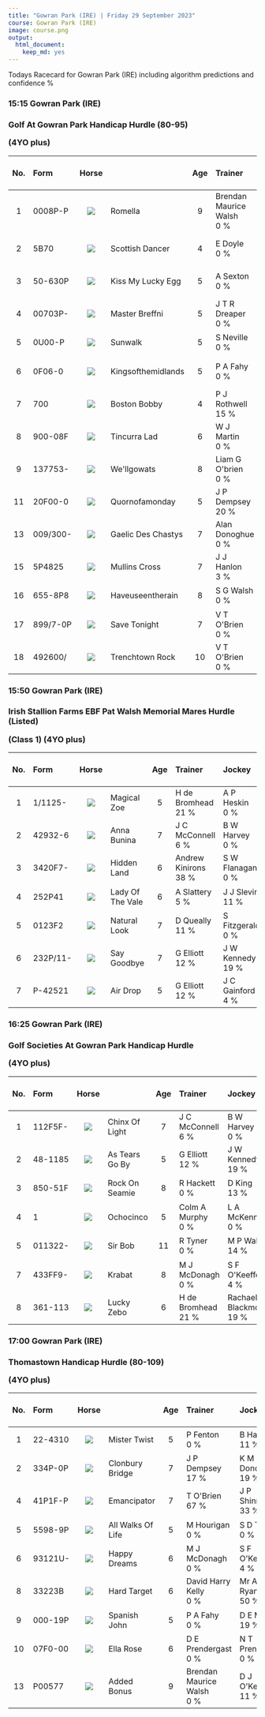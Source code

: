 ```yaml
---
title: "Gowran Park (IRE) | Friday 29 September 2023"
course: Gowran Park (IRE)
image: course.png
output:
  html_document:
    keep_md: yes
---
```



Todays Racecard for Gowran Park (IRE) including algorithm predictions and confidence %

<h3>  15:15 Gowran Park (IRE) <h3> 

Golf At Gowran Park Handicap Hurdle (80-95) 

(4YO plus) 

<div class="table-responsive"> 
<table class="racecard table table-hover" style="width: auto !important; margin-left: auto; margin-right: auto;">
 <thead>
  <tr>
   <th style="text-align:center;"> No. </th>
   <th style="text-align:left;"> Form </th>
   <th style="text-align:center;"> Horse </th>
   <th style="text-align:left;">  </th>
   <th style="text-align:center;"> Age </th>
   <th style="text-align:left;"> Trainer </th>
   <th style="text-align:left;"> Jockey </th>
   <th style="text-align:center;"> weight </th>
   <th style="text-align:center;"> OR <br> DSLR </th>
   <th style="text-align:center;"> VDW <br> Alt VDW </th>
   <th style="text-align:center;"> Pred Score </th>
   <th style="text-align:center;"> Predicted Position </th>
   <th style="text-align:center;"> Win % </th>
   <th style="text-align:center;"> ew probability </th>
   <th style="text-align:center;"> ew preference </th>
   <th style="text-align:center;"> Odds </th>
  </tr>
 </thead>
<tbody>
  <tr>
   <td style="text-align:center;width: 65px; "> 1 </td>
   <td style="text-align:left;"> 0008P-P </td>
   <td style="text-align:center;width: 40px; ">  <html><body><img src="https://www.attheraces.com/images/silks/20230929/20230929gow151501.png?v=2"></body></html>
</td>
   <td style="text-align:left;"> Romella </td>
   <td style="text-align:center;"> 9 </td>
   <td style="text-align:left;"> Brendan Maurice Walsh <br> <div class="badge rounded-pill cool "> 0 % <div> </div>
</div>
</td>
   <td style="text-align:left;"> D J O'Keeffe <br> <div class="badge rounded-pill average "> 11 % <div> </div>
</div>
</td>
   <td style="text-align:center;"> 11-12 </td>
   <td style="text-align:center;"> 92 <br> 18 </td>
   <td style="text-align:center;"> 28 </td>
   <td style="text-align:center;"> -0.910 </td>
   <td style="text-align:center;"> 8 </td>
   <td style="text-align:center;"> <div class="progress" style="height:5px">     <div class="progress-bar rounded-3 bg-primary" role="progressbar" style="width: 0% " aria-valuenow="25" aria-valuemin="0" aria-valuemax="100"></div> </div> <br> 0% </td>
   <td style="text-align:center;"> 0.0080796 </td>
   <td style="text-align:center;"> 9 </td>
   <td style="text-align:center;"> 20.000 </td>
  </tr>
  <tr>
   <td style="text-align:center;width: 65px; "> 2 </td>
   <td style="text-align:left;"> 5B70 </td>
   <td style="text-align:center;width: 40px; ">  <html><body><img src="https://www.attheraces.com/images/silks/20230929/20230929gow151502.png?v=2"></body></html>
</td>
   <td style="text-align:left;"> Scottish Dancer </td>
   <td style="text-align:center;"> 4 </td>
   <td style="text-align:left;"> E Doyle <br> <div class="badge rounded-pill cool "> 0 % <div> </div>
</div>
</td>
   <td style="text-align:left;"> S O'Callaghan  <br> <div class="badge rounded-pill cool "> 8 % <div> </div>
</div>
</td>
   <td style="text-align:center;"> 11-10 </td>
   <td style="text-align:center;"> 92 <br> 6 </td>
   <td style="text-align:center;"> 27 </td>
   <td style="text-align:center;"> -0.092 </td>
   <td style="text-align:center;"> 13 </td>
   <td style="text-align:center;"> <div class="progress" style="height:5px">     <div class="progress-bar rounded-3 bg-primary" role="progressbar" style="width: 0% " aria-valuenow="25" aria-valuemin="0" aria-valuemax="100"></div> </div> <br> 0% </td>
   <td style="text-align:center;"> 0.0019524 </td>
   <td style="text-align:center;"> 12 </td>
   <td style="text-align:center;"> 16.000 </td>
  </tr>
  <tr>
   <td style="text-align:center;width: 65px; "> 3 </td>
   <td style="text-align:left;"> 50-630P </td>
   <td style="text-align:center;width: 40px; ">  <html><body><img src="https://www.attheraces.com/images/silks/20230929/20230929gow151503.png?v=2"></body></html>
</td>
   <td style="text-align:left;"> Kiss My Lucky Egg </td>
   <td style="text-align:center;"> 5 </td>
   <td style="text-align:left;"> A Sexton <br> <div class="badge rounded-pill cool "> 0 % <div> </div>
</div>
</td>
   <td style="text-align:left;"> Mr H E Sexton  <br> <div class="badge rounded-pill cool "> 0 % <div> </div>
</div>
</td>
   <td style="text-align:center;"> 11-9 </td>
   <td style="text-align:center;"> 89 <br> 21 </td>
   <td style="text-align:center;"> 23 </td>
   <td style="text-align:center;"> -0.313 </td>
   <td style="text-align:center;"> 11 </td>
   <td style="text-align:center;"> <div class="progress" style="height:5px">     <div class="progress-bar rounded-3 bg-primary" role="progressbar" style="width: 0% " aria-valuenow="25" aria-valuemin="0" aria-valuemax="100"></div> </div> <br> 0% </td>
   <td style="text-align:center;"> 0.0111594 </td>
   <td style="text-align:center;"> 8 </td>
   <td style="text-align:center;"> 14.000 </td>
  </tr>
  <tr>
   <td style="text-align:center;width: 65px; "> 4 </td>
   <td style="text-align:left;"> 00703P- </td>
   <td style="text-align:center;width: 40px; ">  <html><body><img src="https://www.attheraces.com/images/silks/20230929/20230929gow151504.png?v=2"></body></html>
</td>
   <td style="text-align:left;"> Master Breffni </td>
   <td style="text-align:center;"> 5 </td>
   <td style="text-align:left;"> J T R Dreaper <br> <div class="badge rounded-pill cool "> 0 % <div> </div>
</div>
</td>
   <td style="text-align:left;"> Mr L J Carberry  <br> <div class="badge rounded-pill cool "> 0 % <div> </div>
</div>
</td>
   <td style="text-align:center;"> 11-9 </td>
   <td style="text-align:center;"> 89 <br> 166 </td>
   <td style="text-align:center;"> 23 </td>
   <td style="text-align:center;"> -0.730 </td>
   <td style="text-align:center;"> 10 </td>
   <td style="text-align:center;"> <div class="progress" style="height:5px">     <div class="progress-bar rounded-3 bg-primary" role="progressbar" style="width: 0% " aria-valuenow="25" aria-valuemin="0" aria-valuemax="100"></div> </div> <br> 0% </td>
   <td style="text-align:center;"> 0.3078362 </td>
   <td style="text-align:center;"> 1 </td>
   <td style="text-align:center;"> 4.000 </td>
  </tr>
  <tr>
   <td style="text-align:center;width: 65px; "> 5 </td>
   <td style="text-align:left;"> 0U00-P </td>
   <td style="text-align:center;width: 40px; ">  <html><body><img src="https://www.attheraces.com/images/silks/20230929/20230929gow151505.png?v=2"></body></html>
</td>
   <td style="text-align:left;"> Sunwalk </td>
   <td style="text-align:center;"> 5 </td>
   <td style="text-align:left;"> S Neville <br> <div class="badge rounded-pill cool "> 0 % <div> </div>
</div>
</td>
   <td style="text-align:left;"> J J Slevin <br> <div class="badge rounded-pill average "> 11 % <div> </div>
</div>
</td>
   <td style="text-align:center;"> 11-9 </td>
   <td style="text-align:center;"> 89 <br> 0 </td>
   <td style="text-align:center;"> 30 </td>
   <td style="text-align:center;"> -0.244 </td>
   <td style="text-align:center;"> 12 </td>
   <td style="text-align:center;"> <div class="progress" style="height:5px">     <div class="progress-bar rounded-3 bg-primary" role="progressbar" style="width: 0% " aria-valuenow="25" aria-valuemin="0" aria-valuemax="100"></div> </div> <br> 0% </td>
   <td style="text-align:center;"> 0.0009372 </td>
   <td style="text-align:center;"> 15 </td>
   <td style="text-align:center;"> 28.000 </td>
  </tr>
  <tr>
   <td style="text-align:center;width: 65px; "> 6 </td>
   <td style="text-align:left;"> 0F06-0 </td>
   <td style="text-align:center;width: 40px; ">  <html><body><img src="https://www.attheraces.com/images/silks/20230929/20230929gow151506.png?v=2"></body></html>
</td>
   <td style="text-align:left;"> Kingsofthemidlands </td>
   <td style="text-align:center;"> 5 </td>
   <td style="text-align:left;"> P A Fahy <br> <div class="badge rounded-pill cool "> 0 % <div> </div>
</div>
</td>
   <td style="text-align:left;"> M J M O'Sullivan <br> <div class="badge rounded-pill cool "> 0 % <div> </div>
</div>
</td>
   <td style="text-align:center;"> 11-8 </td>
   <td style="text-align:center;"> 88 <br> 18 </td>
   <td style="text-align:center;"> 26 </td>
   <td style="text-align:center;"> 0.321 </td>
   <td style="text-align:center;"> 15 </td>
   <td style="text-align:center;"> <div class="progress" style="height:5px">     <div class="progress-bar rounded-3 bg-primary" role="progressbar" style="width: 0% " aria-valuenow="25" aria-valuemin="0" aria-valuemax="100"></div> </div> <br> 0% </td>
   <td style="text-align:center;"> 0.0344361 </td>
   <td style="text-align:center;"> 6 </td>
   <td style="text-align:center;"> 10.000 </td>
  </tr>
  <tr>
   <td style="text-align:center;width: 65px; "> 7 </td>
   <td style="text-align:left;"> 700 </td>
   <td style="text-align:center;width: 40px; ">  <html><body><img src="https://www.attheraces.com/images/silks/20230929/20230929gow151507.png?v=2"></body></html>
</td>
   <td style="text-align:left;"> Boston Bobby </td>
   <td style="text-align:center;"> 4 </td>
   <td style="text-align:left;"> P J Rothwell <br> <div class="badge rounded-pill average "> 15 % <div> </div>
</div>
</td>
   <td style="text-align:left;"> J P O'Sullivan  <br> <div class="badge rounded-pill hot "> 31 % <div> </div>
</div>
</td>
   <td style="text-align:center;"> 11-6 </td>
   <td style="text-align:center;"> 88 <br> 35 </td>
   <td style="text-align:center;"> 27 </td>
   <td style="text-align:center;"> -0.735 </td>
   <td style="text-align:center;"> 9 </td>
   <td style="text-align:center;"> <div class="progress" style="height:5px">     <div class="progress-bar rounded-3 bg-primary" role="progressbar" style="width: 0% " aria-valuenow="25" aria-valuemin="0" aria-valuemax="100"></div> </div> <br> 0% </td>
   <td style="text-align:center;"> 0.0063899 </td>
   <td style="text-align:center;"> 10 </td>
   <td style="text-align:center;"> 18.000 </td>
  </tr>
  <tr>
   <td style="text-align:center;width: 65px; "> 8 </td>
   <td style="text-align:left;"> 900-08F </td>
   <td style="text-align:center;width: 40px; ">  <html><body><img src="https://www.attheraces.com/images/silks/20230929/20230929gow151508.png?v=2"></body></html>
</td>
   <td style="text-align:left;"> Tincurra Lad </td>
   <td style="text-align:center;"> 6 </td>
   <td style="text-align:left;"> W J Martin <br> <div class="badge rounded-pill cool "> 0 % <div> </div>
</div>
</td>
   <td style="text-align:left;"> D King  <br> <div class="badge rounded-pill average "> 13 % <div> </div>
</div>
</td>
   <td style="text-align:center;"> 11-6 </td>
   <td style="text-align:center;"> 86 <br> 40 </td>
   <td style="text-align:center;"> 28 </td>
   <td style="text-align:center;"> -1.405 </td>
   <td style="text-align:center;"> 6 </td>
   <td style="text-align:center;"> <div class="progress" style="height:5px">     <div class="progress-bar rounded-3 bg-primary" role="progressbar" style="width: 56.5% " aria-valuenow="25" aria-valuemin="0" aria-valuemax="100"></div> </div> <br> 56.5% </td>
   <td style="text-align:center;"> 0.0026089 </td>
   <td style="text-align:center;"> 11 </td>
   <td style="text-align:center;"> 25.000 </td>
  </tr>
  <tr>
   <td style="text-align:center;width: 65px; "> 9 </td>
   <td style="text-align:left;"> 137753- </td>
   <td style="text-align:center;width: 40px; ">  <html><body><img src="https://www.attheraces.com/images/silks/20230929/20230929gow151509.png?v=2"></body></html>
</td>
   <td style="text-align:left;"> We'llgowats </td>
   <td style="text-align:center;"> 8 </td>
   <td style="text-align:left;"> Liam G O'brien <br> <div class="badge rounded-pill cool "> 0 % <div> </div>
</div>
</td>
   <td style="text-align:left;"> C P McNamara <br> <div class="badge rounded-pill cool "> 7 % <div> </div>
</div>
</td>
   <td style="text-align:center;"> 11-6 </td>
   <td style="text-align:center;"> 86 <br> 219 </td>
   <td style="text-align:center;"> 15 </td>
   <td style="text-align:center;"> 0.203 </td>
   <td style="text-align:center;"> 14 </td>
   <td style="text-align:center;"> <div class="progress" style="height:5px">     <div class="progress-bar rounded-3 bg-primary" role="progressbar" style="width: 0% " aria-valuenow="25" aria-valuemin="0" aria-valuemax="100"></div> </div> <br> 0% </td>
   <td style="text-align:center;"> 0.0231844 </td>
   <td style="text-align:center;"> 7 </td>
   <td style="text-align:center;"> 6.500 </td>
  </tr>
  <tr>
   <td style="text-align:center;width: 65px; "> 11 </td>
   <td style="text-align:left;"> 20F00-0 </td>
   <td style="text-align:center;width: 40px; ">  <html><body><img src="https://www.attheraces.com/images/silks/20230929/20230929gow151511.png?v=2"></body></html>
</td>
   <td style="text-align:left;"> Quornofamonday </td>
   <td style="text-align:center;"> 5 </td>
   <td style="text-align:left;"> J P Dempsey <br> <div class="badge rounded-pill average "> 20 % <div> </div>
</div>
</td>
   <td style="text-align:left;"> K M Donoghue <br> <div class="badge rounded-pill average "> 19 % <div> </div>
</div>
</td>
   <td style="text-align:center;"> 11-5 </td>
   <td style="text-align:center;"> 85 <br> 129 </td>
   <td style="text-align:center;"> 30 </td>
   <td style="text-align:center;"> -2.711 </td>
   <td style="text-align:center;"> 1 </td>
   <td style="text-align:center;"> <div class="progress" style="height:5px">     <div class="progress-bar rounded-3 bg-primary" role="progressbar" style="width: 27.5% " aria-valuenow="25" aria-valuemin="0" aria-valuemax="100"></div> </div> <br> 27.5% </td>
   <td style="text-align:center;"> 0.2239459 </td>
   <td style="text-align:center;"> 2 </td>
   <td style="text-align:center;"> 3.333 </td>
  </tr>
  <tr>
   <td style="text-align:center;width: 65px; "> 13 </td>
   <td style="text-align:left;"> 009/300- </td>
   <td style="text-align:center;width: 40px; ">  <html><body><img src="https://www.attheraces.com/images/silks/20230929/20230929gow151513.png?v=2"></body></html>
</td>
   <td style="text-align:left;"> Gaelic Des Chastys </td>
   <td style="text-align:center;"> 7 </td>
   <td style="text-align:left;"> Alan Donoghue <br> <div class="badge rounded-pill cool "> 0 % <div> </div>
</div>
</td>
   <td style="text-align:left;"> J C Gainford <br> <div class="badge rounded-pill cool "> 4 % <div> </div>
</div>
</td>
   <td style="text-align:center;"> 11-4 </td>
   <td style="text-align:center;"> 84 <br> 282 </td>
   <td style="text-align:center;"> 23 </td>
   <td style="text-align:center;"> -1.238 </td>
   <td style="text-align:center;"> 7 </td>
   <td style="text-align:center;"> <div class="progress" style="height:5px">     <div class="progress-bar rounded-3 bg-primary" role="progressbar" style="width: 0% " aria-valuenow="25" aria-valuemin="0" aria-valuemax="100"></div> </div> <br> 0% </td>
   <td style="text-align:center;"> 0.1755158 </td>
   <td style="text-align:center;"> 4 </td>
   <td style="text-align:center;"> 8.500 </td>
  </tr>
  <tr>
   <td style="text-align:center;width: 65px; "> 15 </td>
   <td style="text-align:left;"> 5P4825 </td>
   <td style="text-align:center;width: 40px; ">  <html><body><img src="https://www.attheraces.com/images/silks/20230929/20230929gow151515.png?v=2"></body></html>
</td>
   <td style="text-align:left;"> Mullins Cross </td>
   <td style="text-align:center;"> 7 </td>
   <td style="text-align:left;"> J J Hanlon <br> <div class="badge rounded-pill cool "> 3 % <div> </div>
</div>
</td>
   <td style="text-align:left;"> Shane Fenelon  <br> <div class="badge rounded-pill cool "> 9 % <div> </div>
</div>
</td>
   <td style="text-align:center;"> 11-1 </td>
   <td style="text-align:center;"> 81 <br> 28 </td>
   <td style="text-align:center;"> 15 </td>
   <td style="text-align:center;"> -1.506 </td>
   <td style="text-align:center;"> 5 </td>
   <td style="text-align:center;"> <div class="progress" style="height:5px">     <div class="progress-bar rounded-3 bg-primary" role="progressbar" style="width: 5.5% " aria-valuenow="25" aria-valuemin="0" aria-valuemax="100"></div> </div> <br> 5.5% </td>
   <td style="text-align:center;"> 0.2055597 </td>
   <td style="text-align:center;"> 3 </td>
   <td style="text-align:center;"> 4.500 </td>
  </tr>
  <tr>
   <td style="text-align:center;width: 65px; "> 16 </td>
   <td style="text-align:left;"> 655-8P8 </td>
   <td style="text-align:center;width: 40px; ">  <html><body><img src="https://www.attheraces.com/images/silks/20230929/20230929gow151516.png?v=2"></body></html>
</td>
   <td style="text-align:left;"> Haveuseentherain </td>
   <td style="text-align:center;"> 8 </td>
   <td style="text-align:left;"> S G Walsh <br> <div class="badge rounded-pill cool "> 0 % <div> </div>
</div>
</td>
   <td style="text-align:left;"> C Brassil  <br> <div class="badge rounded-pill average "> 20 % <div> </div>
</div>
</td>
   <td style="text-align:center;"> 11-0 </td>
   <td style="text-align:center;"> 80 <br> 32 </td>
   <td style="text-align:center;"> 26 </td>
   <td style="text-align:center;"> -1.711 </td>
   <td style="text-align:center;"> 4 </td>
   <td style="text-align:center;"> <div class="progress" style="height:5px">     <div class="progress-bar rounded-3 bg-primary" role="progressbar" style="width: 4.5% " aria-valuenow="25" aria-valuemin="0" aria-valuemax="100"></div> </div> <br> 4.5% </td>
   <td style="text-align:center;"> 0.0773572 </td>
   <td style="text-align:center;"> 5 </td>
   <td style="text-align:center;"> 10.000 </td>
  </tr>
  <tr>
   <td style="text-align:center;width: 65px; "> 17 </td>
   <td style="text-align:left;"> 899/7-0P </td>
   <td style="text-align:center;width: 40px; ">  <html><body><img src="https://www.attheraces.com/images/silks/20230929/20230929gow151517.png?v=2"></body></html>
</td>
   <td style="text-align:left;"> Save Tonight </td>
   <td style="text-align:center;"> 7 </td>
   <td style="text-align:left;"> V T O'Brien <br> <div class="badge rounded-pill cool "> 0 % <div> </div>
</div>
</td>
   <td style="text-align:left;"> G B Noonan  <br> <div class="badge rounded-pill average "> 11 % <div> </div>
</div>
</td>
   <td style="text-align:center;"> 11-0 </td>
   <td style="text-align:center;"> 80 <br> 32 </td>
   <td style="text-align:center;"> 27 </td>
   <td style="text-align:center;"> -1.716 </td>
   <td style="text-align:center;"> 3 </td>
   <td style="text-align:center;"> <div class="progress" style="height:5px">     <div class="progress-bar rounded-3 bg-primary" role="progressbar" style="width: 1% " aria-valuenow="25" aria-valuemin="0" aria-valuemax="100"></div> </div> <br> 1% </td>
   <td style="text-align:center;"> 0.0019203 </td>
   <td style="text-align:center;"> 13 </td>
   <td style="text-align:center;"> 33.000 </td>
  </tr>
  <tr>
   <td style="text-align:center;width: 65px; "> 18 </td>
   <td style="text-align:left;"> 492600/ </td>
   <td style="text-align:center;width: 40px; ">  <html><body><img src="https://www.attheraces.com/images/silks/20230929/20230929gow151518.png?v=2"></body></html>
</td>
   <td style="text-align:left;"> Trenchtown Rock </td>
   <td style="text-align:center;"> 10 </td>
   <td style="text-align:left;"> V T O'Brien <br> <div class="badge rounded-pill cool "> 0 % <div> </div>
</div>
</td>
   <td style="text-align:left;"> A M King  <br> <div class="badge rounded-pill cool "> 0 % <div> </div>
</div>
</td>
   <td style="text-align:center;"> 11-0 </td>
   <td style="text-align:center;"> 80 <br> 728 </td>
   <td style="text-align:center;"> 26 </td>
   <td style="text-align:center;"> -1.933 </td>
   <td style="text-align:center;"> 2 </td>
   <td style="text-align:center;"> <div class="progress" style="height:5px">     <div class="progress-bar rounded-3 bg-primary" role="progressbar" style="width: 5% " aria-valuenow="25" aria-valuemin="0" aria-valuemax="100"></div> </div> <br> 5% </td>
   <td style="text-align:center;"> 0.0010184 </td>
   <td style="text-align:center;"> 14 </td>
   <td style="text-align:center;"> 50.000 </td>
  </tr>
</tbody>
</table>
</div>
<h3>  15:50 Gowran Park (IRE) <h3> 

Irish Stallion Farms EBF Pat Walsh Memorial Mares Hurdle (Listed) 

(Class 1) (4YO plus) 

<div class="table-responsive"> 
<table class="racecard table table-hover" style="width: auto !important; margin-left: auto; margin-right: auto;">
 <thead>
  <tr>
   <th style="text-align:center;"> No. </th>
   <th style="text-align:left;"> Form </th>
   <th style="text-align:center;"> Horse </th>
   <th style="text-align:left;">  </th>
   <th style="text-align:center;"> Age </th>
   <th style="text-align:left;"> Trainer </th>
   <th style="text-align:left;"> Jockey </th>
   <th style="text-align:center;"> weight </th>
   <th style="text-align:center;"> OR <br> DSLR </th>
   <th style="text-align:center;"> VDW <br> Alt VDW </th>
   <th style="text-align:center;"> Pred Score </th>
   <th style="text-align:center;"> Predicted Position </th>
   <th style="text-align:center;"> Win % </th>
   <th style="text-align:center;"> ew probability </th>
   <th style="text-align:center;"> ew preference </th>
   <th style="text-align:center;"> Odds </th>
  </tr>
 </thead>
<tbody>
  <tr>
   <td style="text-align:center;width: 65px; "> 1 </td>
   <td style="text-align:left;"> 1/1125- </td>
   <td style="text-align:center;width: 40px; ">  <html><body><img src="https://www.attheraces.com/images/silks/20230929/20230929gow155001.png?v=2"></body></html>
</td>
   <td style="text-align:left;"> Magical Zoe </td>
   <td style="text-align:center;"> 5 </td>
   <td style="text-align:left;"> H de Bromhead <br> <div class="badge rounded-pill hot "> 21 % <div> </div>
</div>
</td>
   <td style="text-align:left;"> A P Heskin <br> <div class="badge rounded-pill cool "> 0 % <div> </div>
</div>
</td>
   <td style="text-align:center;"> 11-7 </td>
   <td style="text-align:center;"> 136 <br> 173 </td>
   <td style="text-align:center;"> 8 </td>
   <td style="text-align:center;"> -1.522 </td>
   <td style="text-align:center;"> 2 </td>
   <td style="text-align:center;"> <div class="progress" style="height:5px">     <div class="progress-bar rounded-3 bg-primary" role="progressbar" style="width: 78.5% " aria-valuenow="25" aria-valuemin="0" aria-valuemax="100"></div> </div> <br> 78.5% </td>
   <td style="text-align:center;"> 0.2047752 </td>
   <td style="text-align:center;"> 1 </td>
   <td style="text-align:center;"> 0.909 </td>
  </tr>
  <tr>
   <td style="text-align:center;width: 65px; "> 2 </td>
   <td style="text-align:left;"> 42932-6 </td>
   <td style="text-align:center;width: 40px; ">  <html><body><img src="https://www.attheraces.com/images/silks/20230929/20230929gow155002.png?v=2"></body></html>
</td>
   <td style="text-align:left;"> Anna Bunina </td>
   <td style="text-align:center;"> 7 </td>
   <td style="text-align:left;"> J C McConnell <br> <div class="badge rounded-pill cool "> 6 % <div> </div>
</div>
</td>
   <td style="text-align:left;"> B W Harvey <br> <div class="badge rounded-pill cool "> 0 % <div> </div>
</div>
</td>
   <td style="text-align:center;"> 11-4 </td>
   <td style="text-align:center;"> 142 <br> 138 </td>
   <td style="text-align:center;"> 11 </td>
   <td style="text-align:center;"> 0.375 </td>
   <td style="text-align:center;"> 5 </td>
   <td style="text-align:center;"> <div class="progress" style="height:5px">     <div class="progress-bar rounded-3 bg-primary" role="progressbar" style="width: 0% " aria-valuenow="25" aria-valuemin="0" aria-valuemax="100"></div> </div> <br> 0% </td>
   <td style="text-align:center;"> 0.1984826 </td>
   <td style="text-align:center;"> 2 </td>
   <td style="text-align:center;"> 4.500 </td>
  </tr>
  <tr>
   <td style="text-align:center;width: 65px; "> 3 </td>
   <td style="text-align:left;"> 3420F7- </td>
   <td style="text-align:center;width: 40px; ">  <html><body><img src="https://www.attheraces.com/images/silks/20230929/20230929gow155003.png?v=2"></body></html>
</td>
   <td style="text-align:left;"> Hidden Land </td>
   <td style="text-align:center;"> 6 </td>
   <td style="text-align:left;"> Andrew Kinirons <br> <div class="badge rounded-pill hot "> 38 % <div> </div>
</div>
</td>
   <td style="text-align:left;"> S W Flanagan <br> <div class="badge rounded-pill cool "> 0 % <div> </div>
</div>
</td>
   <td style="text-align:center;"> 10-11 </td>
   <td style="text-align:center;"> 123 <br> 0 </td>
   <td style="text-align:center;"> 27 </td>
   <td style="text-align:center;"> 2.147 </td>
   <td style="text-align:center;"> 7 </td>
   <td style="text-align:center;"> <div class="progress" style="height:5px">     <div class="progress-bar rounded-3 bg-primary" role="progressbar" style="width: 0% " aria-valuenow="25" aria-valuemin="0" aria-valuemax="100"></div> </div> <br> 0% </td>
   <td style="text-align:center;"> 0.0275412 </td>
   <td style="text-align:center;"> 6 </td>
   <td style="text-align:center;"> 14.000 </td>
  </tr>
  <tr>
   <td style="text-align:center;width: 65px; "> 4 </td>
   <td style="text-align:left;"> 252P41 </td>
   <td style="text-align:center;width: 40px; ">  <html><body><img src="https://www.attheraces.com/images/silks/20230929/20230929gow155004.png?v=2"></body></html>
</td>
   <td style="text-align:left;"> Lady Of The Vale </td>
   <td style="text-align:center;"> 6 </td>
   <td style="text-align:left;"> A Slattery <br> <div class="badge rounded-pill cool "> 5 % <div> </div>
</div>
</td>
   <td style="text-align:left;"> J J Slevin <br> <div class="badge rounded-pill average "> 11 % <div> </div>
</div>
</td>
   <td style="text-align:center;"> 10-11 </td>
   <td style="text-align:center;"> 114 <br> 30 </td>
   <td style="text-align:center;"> 15 </td>
   <td style="text-align:center;"> -1.637 </td>
   <td style="text-align:center;"> 1 </td>
   <td style="text-align:center;"> <div class="progress" style="height:5px">     <div class="progress-bar rounded-3 bg-primary" role="progressbar" style="width: 16.5% " aria-valuenow="25" aria-valuemin="0" aria-valuemax="100"></div> </div> <br> 16.5% </td>
   <td style="text-align:center;"> 0.0976019 </td>
   <td style="text-align:center;"> 3 </td>
   <td style="text-align:center;"> 12.000 </td>
  </tr>
  <tr>
   <td style="text-align:center;width: 65px; "> 5 </td>
   <td style="text-align:left;"> 0123F2 </td>
   <td style="text-align:center;width: 40px; ">  <html><body><img src="https://www.attheraces.com/images/silks/20230929/20230929gow155005.png?v=2"></body></html>
</td>
   <td style="text-align:left;"> Natural Look </td>
   <td style="text-align:center;"> 7 </td>
   <td style="text-align:left;"> D Queally <br> <div class="badge rounded-pill average "> 11 % <div> </div>
</div>
</td>
   <td style="text-align:left;"> S Fitzgerald <br> <div class="badge rounded-pill cool "> 0 % <div> </div>
</div>
</td>
   <td style="text-align:center;"> 10-11 </td>
   <td style="text-align:center;"> 114 <br> 2 </td>
   <td style="text-align:center;"> 15 </td>
   <td style="text-align:center;"> -0.747 </td>
   <td style="text-align:center;"> 4 </td>
   <td style="text-align:center;"> <div class="progress" style="height:5px">     <div class="progress-bar rounded-3 bg-primary" role="progressbar" style="width: 4% " aria-valuenow="25" aria-valuemin="0" aria-valuemax="100"></div> </div> <br> 4% </td>
   <td style="text-align:center;"> 0.0056633 </td>
   <td style="text-align:center;"> 7 </td>
   <td style="text-align:center;"> 18.000 </td>
  </tr>
  <tr>
   <td style="text-align:center;width: 65px; "> 6 </td>
   <td style="text-align:left;"> 232P/11- </td>
   <td style="text-align:center;width: 40px; ">  <html><body><img src="https://www.attheraces.com/images/silks/20230929/20230929gow155006.png?v=2"></body></html>
</td>
   <td style="text-align:left;"> Say Goodbye </td>
   <td style="text-align:center;"> 7 </td>
   <td style="text-align:left;"> G Elliott <br> <div class="badge rounded-pill average "> 12 % <div> </div>
</div>
</td>
   <td style="text-align:left;"> J W Kennedy <br> <div class="badge rounded-pill average "> 19 % <div> </div>
</div>
</td>
   <td style="text-align:center;"> 10-11 </td>
   <td style="text-align:center;"> 125 <br> 490 </td>
   <td style="text-align:center;"> 12 </td>
   <td style="text-align:center;"> 1.311 </td>
   <td style="text-align:center;"> 6 </td>
   <td style="text-align:center;"> <div class="progress" style="height:5px">     <div class="progress-bar rounded-3 bg-primary" role="progressbar" style="width: 0% " aria-valuenow="25" aria-valuemin="0" aria-valuemax="100"></div> </div> <br> 0% </td>
   <td style="text-align:center;"> 0.0316388 </td>
   <td style="text-align:center;"> 5 </td>
   <td style="text-align:center;"> 7.500 </td>
  </tr>
  <tr>
   <td style="text-align:center;width: 65px; "> 7 </td>
   <td style="text-align:left;"> P-42521 </td>
   <td style="text-align:center;width: 40px; ">  <html><body><img src="https://www.attheraces.com/images/silks/20230929/20230929gow155007.png?v=2"></body></html>
</td>
   <td style="text-align:left;"> Air Drop </td>
   <td style="text-align:center;"> 5 </td>
   <td style="text-align:left;"> G Elliott <br> <div class="badge rounded-pill average "> 12 % <div> </div>
</div>
</td>
   <td style="text-align:left;"> J C Gainford <br> <div class="badge rounded-pill cool "> 4 % <div> </div>
</div>
</td>
   <td style="text-align:center;"> 10-7 </td>
   <td style="text-align:center;"> 0 <br> 28 </td>
   <td style="text-align:center;"> 8 </td>
   <td style="text-align:center;"> -1.084 </td>
   <td style="text-align:center;"> 3 </td>
   <td style="text-align:center;"> <div class="progress" style="height:5px">     <div class="progress-bar rounded-3 bg-primary" role="progressbar" style="width: 1% " aria-valuenow="25" aria-valuemin="0" aria-valuemax="100"></div> </div> <br> 1% </td>
   <td style="text-align:center;"> 0.0808644 </td>
   <td style="text-align:center;"> 4 </td>
   <td style="text-align:center;"> 8.000 </td>
  </tr>
</tbody>
</table>
</div>
<h3>  16:25 Gowran Park (IRE) <h3> 

Golf Societies At Gowran Park Handicap Hurdle 

(4YO plus) 

<div class="table-responsive"> 
<table class="racecard table table-hover" style="width: auto !important; margin-left: auto; margin-right: auto;">
 <thead>
  <tr>
   <th style="text-align:center;"> No. </th>
   <th style="text-align:left;"> Form </th>
   <th style="text-align:center;"> Horse </th>
   <th style="text-align:left;">  </th>
   <th style="text-align:center;"> Age </th>
   <th style="text-align:left;"> Trainer </th>
   <th style="text-align:left;"> Jockey </th>
   <th style="text-align:center;"> weight </th>
   <th style="text-align:center;"> OR <br> DSLR </th>
   <th style="text-align:center;"> VDW <br> Alt VDW </th>
   <th style="text-align:center;"> Pred Score </th>
   <th style="text-align:center;"> Predicted Position </th>
   <th style="text-align:center;"> Win % </th>
   <th style="text-align:center;"> ew probability </th>
   <th style="text-align:center;"> ew preference </th>
   <th style="text-align:center;"> Odds </th>
  </tr>
 </thead>
<tbody>
  <tr>
   <td style="text-align:center;width: 65px; "> 1 </td>
   <td style="text-align:left;"> 112F5F- </td>
   <td style="text-align:center;width: 40px; ">  <html><body><img src="https://www.attheraces.com/images/silks/20230929/20230929gow162501.png?v=2"></body></html>
</td>
   <td style="text-align:left;"> Chinx Of Light </td>
   <td style="text-align:center;"> 7 </td>
   <td style="text-align:left;"> J C McConnell <br> <div class="badge rounded-pill cool "> 6 % <div> </div>
</div>
</td>
   <td style="text-align:left;"> B W Harvey  <br> <div class="badge rounded-pill cool "> 0 % <div> </div>
</div>
</td>
   <td style="text-align:center;"> 12-0 </td>
   <td style="text-align:center;"> 132 <br> 396 </td>
   <td style="text-align:center;"> 25 </td>
   <td style="text-align:center;"> 2.489 </td>
   <td style="text-align:center;"> 7 </td>
   <td style="text-align:center;"> <div class="progress" style="height:5px">     <div class="progress-bar rounded-3 bg-primary" role="progressbar" style="width: 0% " aria-valuenow="25" aria-valuemin="0" aria-valuemax="100"></div> </div> <br> 0% </td>
   <td style="text-align:center;"> 0.0506970 </td>
   <td style="text-align:center;"> 5 </td>
   <td style="text-align:center;"> 5.5 </td>
  </tr>
  <tr>
   <td style="text-align:center;width: 65px; "> 2 </td>
   <td style="text-align:left;"> 48-1185 </td>
   <td style="text-align:center;width: 40px; ">  <html><body><img src="https://www.attheraces.com/images/silks/20230929/20230929gow162502.png?v=2"></body></html>
</td>
   <td style="text-align:left;"> As Tears Go By </td>
   <td style="text-align:center;"> 5 </td>
   <td style="text-align:left;"> G Elliott <br> <div class="badge rounded-pill average "> 12 % <div> </div>
</div>
</td>
   <td style="text-align:left;"> J W Kennedy <br> <div class="badge rounded-pill average "> 19 % <div> </div>
</div>
</td>
   <td style="text-align:center;"> 11-4 </td>
   <td style="text-align:center;"> 122 <br> 21 </td>
   <td style="text-align:center;"> 14 </td>
   <td style="text-align:center;"> -1.903 </td>
   <td style="text-align:center;"> 2 </td>
   <td style="text-align:center;"> <div class="progress" style="height:5px">     <div class="progress-bar rounded-3 bg-primary" role="progressbar" style="width: 47% " aria-valuenow="25" aria-valuemin="0" aria-valuemax="100"></div> </div> <br> 47% </td>
   <td style="text-align:center;"> 0.0998504 </td>
   <td style="text-align:center;"> 3 </td>
   <td style="text-align:center;"> 8.0 </td>
  </tr>
  <tr>
   <td style="text-align:center;width: 65px; "> 3 </td>
   <td style="text-align:left;"> 850-51F </td>
   <td style="text-align:center;width: 40px; ">  <html><body><img src="https://www.attheraces.com/images/silks/20230929/20230929gow162503.png?v=2"></body></html>
</td>
   <td style="text-align:left;"> Rock On Seamie </td>
   <td style="text-align:center;"> 8 </td>
   <td style="text-align:left;"> R Hackett <br> <div class="badge rounded-pill cool "> 0 % <div> </div>
</div>
</td>
   <td style="text-align:left;"> D King  <br> <div class="badge rounded-pill average "> 13 % <div> </div>
</div>
</td>
   <td style="text-align:center;"> 11-2 </td>
   <td style="text-align:center;"> 120 <br> 0 </td>
   <td style="text-align:center;"> 16 </td>
   <td style="text-align:center;"> -1.594 </td>
   <td style="text-align:center;"> 3 </td>
   <td style="text-align:center;"> <div class="progress" style="height:5px">     <div class="progress-bar rounded-3 bg-primary" role="progressbar" style="width: 16% " aria-valuenow="25" aria-valuemin="0" aria-valuemax="100"></div> </div> <br> 16% </td>
   <td style="text-align:center;"> 0.0132046 </td>
   <td style="text-align:center;"> 7 </td>
   <td style="text-align:center;"> 18.0 </td>
  </tr>
  <tr>
   <td style="text-align:center;width: 65px; "> 4 </td>
   <td style="text-align:left;"> 1 </td>
   <td style="text-align:center;width: 40px; ">  <html><body><img src="https://www.attheraces.com/images/silks/20230929/20230929gow162504.png?v=2"></body></html>
</td>
   <td style="text-align:left;"> Ochocinco </td>
   <td style="text-align:center;"> 5 </td>
   <td style="text-align:left;"> Colm A Murphy <br> <div class="badge rounded-pill cool "> 0 % <div> </div>
</div>
</td>
   <td style="text-align:left;"> L A McKenna  <br> <div class="badge rounded-pill cool "> 0 % <div> </div>
</div>
</td>
   <td style="text-align:center;"> 11-0 </td>
   <td style="text-align:center;"> 118 <br> 119 </td>
   <td style="text-align:center;"> 3 </td>
   <td style="text-align:center;"> 0.122 </td>
   <td style="text-align:center;"> 5 </td>
   <td style="text-align:center;"> <div class="progress" style="height:5px">     <div class="progress-bar rounded-3 bg-primary" role="progressbar" style="width: 0% " aria-valuenow="25" aria-valuemin="0" aria-valuemax="100"></div> </div> <br> 0% </td>
   <td style="text-align:center;"> 0.0410082 </td>
   <td style="text-align:center;"> 6 </td>
   <td style="text-align:center;"> 12.0 </td>
  </tr>
  <tr>
   <td style="text-align:center;width: 65px; "> 5 </td>
   <td style="text-align:left;"> 011322- </td>
   <td style="text-align:center;width: 40px; ">  <html><body><img src="https://www.attheraces.com/images/silks/20230929/20230929gow162505.png?v=2"></body></html>
</td>
   <td style="text-align:left;"> Sir Bob </td>
   <td style="text-align:center;"> 11 </td>
   <td style="text-align:left;"> R Tyner <br> <div class="badge rounded-pill cool "> 0 % <div> </div>
</div>
</td>
   <td style="text-align:left;"> M P Walsh <br> <div class="badge rounded-pill average "> 14 % <div> </div>
</div>
</td>
   <td style="text-align:center;"> 11-0 </td>
   <td style="text-align:center;"> 118 <br> 153 </td>
   <td style="text-align:center;"> 7 </td>
   <td style="text-align:center;"> 1.640 </td>
   <td style="text-align:center;"> 6 </td>
   <td style="text-align:center;"> <div class="progress" style="height:5px">     <div class="progress-bar rounded-3 bg-primary" role="progressbar" style="width: 0% " aria-valuenow="25" aria-valuemin="0" aria-valuemax="100"></div> </div> <br> 0% </td>
   <td style="text-align:center;"> 0.1134487 </td>
   <td style="text-align:center;"> 2 </td>
   <td style="text-align:center;"> 5.5 </td>
  </tr>
  <tr>
   <td style="text-align:center;width: 65px; "> 7 </td>
   <td style="text-align:left;"> 433FF9- </td>
   <td style="text-align:center;width: 40px; ">  <html><body><img src="https://www.attheraces.com/images/silks/20230929/20230929gow162507.png?v=2"></body></html>
</td>
   <td style="text-align:left;"> Krabat </td>
   <td style="text-align:center;"> 8 </td>
   <td style="text-align:left;"> M J McDonagh <br> <div class="badge rounded-pill cool "> 0 % <div> </div>
</div>
</td>
   <td style="text-align:left;"> S F O'Keeffe <br> <div class="badge rounded-pill cool "> 4 % <div> </div>
</div>
</td>
   <td style="text-align:center;"> 10-11 </td>
   <td style="text-align:center;"> 115 <br> 216 </td>
   <td style="text-align:center;"> 29 </td>
   <td style="text-align:center;"> -1.130 </td>
   <td style="text-align:center;"> 4 </td>
   <td style="text-align:center;"> <div class="progress" style="height:5px">     <div class="progress-bar rounded-3 bg-primary" role="progressbar" style="width: 1% " aria-valuenow="25" aria-valuemin="0" aria-valuemax="100"></div> </div> <br> 1% </td>
   <td style="text-align:center;"> 0.0883258 </td>
   <td style="text-align:center;"> 4 </td>
   <td style="text-align:center;"> 8.0 </td>
  </tr>
  <tr>
   <td style="text-align:center;width: 65px; "> 8 </td>
   <td style="text-align:left;"> 361-113 </td>
   <td style="text-align:center;width: 40px; ">  <html><body><img src="https://www.attheraces.com/images/silks/20230929/20230929gow162508.png?v=2"></body></html>
</td>
   <td style="text-align:left;"> Lucky Zebo </td>
   <td style="text-align:center;"> 6 </td>
   <td style="text-align:left;"> H de Bromhead <br> <div class="badge rounded-pill hot "> 21 % <div> </div>
</div>
</td>
   <td style="text-align:left;"> Rachael Blackmore <br> <div class="badge rounded-pill average "> 19 % <div> </div>
</div>
</td>
   <td style="text-align:center;"> 10-10 </td>
   <td style="text-align:center;"> 114 <br> 28 </td>
   <td style="text-align:center;"> 5 </td>
   <td style="text-align:center;"> -2.294 </td>
   <td style="text-align:center;"> 1 </td>
   <td style="text-align:center;"> <div class="progress" style="height:5px">     <div class="progress-bar rounded-3 bg-primary" role="progressbar" style="width: 36% " aria-valuenow="25" aria-valuemin="0" aria-valuemax="100"></div> </div> <br> 36% </td>
   <td style="text-align:center;"> 0.3461550 </td>
   <td style="text-align:center;"> 1 </td>
   <td style="text-align:center;"> 1.1 </td>
  </tr>
</tbody>
</table>
</div>
<h3>  17:00 Gowran Park (IRE) <h3> 

Thomastown Handicap Hurdle (80-109) 

(4YO plus) 

<div class="table-responsive"> 
<table class="racecard table table-hover" style="width: auto !important; margin-left: auto; margin-right: auto;">
 <thead>
  <tr>
   <th style="text-align:center;"> No. </th>
   <th style="text-align:left;"> Form </th>
   <th style="text-align:center;"> Horse </th>
   <th style="text-align:left;">  </th>
   <th style="text-align:center;"> Age </th>
   <th style="text-align:left;"> Trainer </th>
   <th style="text-align:left;"> Jockey </th>
   <th style="text-align:center;"> weight </th>
   <th style="text-align:center;"> OR <br> DSLR </th>
   <th style="text-align:center;"> VDW <br> Alt VDW </th>
   <th style="text-align:center;"> Pred Score </th>
   <th style="text-align:center;"> Predicted Position </th>
   <th style="text-align:center;"> Win % </th>
   <th style="text-align:center;"> ew probability </th>
   <th style="text-align:center;"> ew preference </th>
   <th style="text-align:center;"> Odds </th>
  </tr>
 </thead>
<tbody>
  <tr>
   <td style="text-align:center;width: 65px; "> 1 </td>
   <td style="text-align:left;"> 22-4310 </td>
   <td style="text-align:center;width: 40px; ">  <html><body><img src="https://www.attheraces.com/images/silks/20230929/20230929gow170001.png?v=2"></body></html>
</td>
   <td style="text-align:left;"> Mister Twist </td>
   <td style="text-align:center;"> 5 </td>
   <td style="text-align:left;"> P Fenton <br> <div class="badge rounded-pill cool "> 0 % <div> </div>
</div>
</td>
   <td style="text-align:left;"> B Hayes <br> <div class="badge rounded-pill average "> 11 % <div> </div>
</div>
</td>
   <td style="text-align:center;"> 12-0 </td>
   <td style="text-align:center;"> 109 <br> 82 </td>
   <td style="text-align:center;"> 14 </td>
   <td style="text-align:center;"> -2.512 </td>
   <td style="text-align:center;"> 2 </td>
   <td style="text-align:center;"> <div class="progress" style="height:5px">     <div class="progress-bar rounded-3 bg-primary" role="progressbar" style="width: 18% " aria-valuenow="25" aria-valuemin="0" aria-valuemax="100"></div> </div> <br> 18% </td>
   <td style="text-align:center;"> 0.0831445 </td>
   <td style="text-align:center;"> 6 </td>
   <td style="text-align:center;"> 4.500 </td>
  </tr>
  <tr>
   <td style="text-align:center;width: 65px; "> 2 </td>
   <td style="text-align:left;"> 334P-0P </td>
   <td style="text-align:center;width: 40px; ">  <html><body><img src="https://www.attheraces.com/images/silks/20230929/20230929gow170002.png?v=2"></body></html>
</td>
   <td style="text-align:left;"> Clonbury Bridge </td>
   <td style="text-align:center;"> 7 </td>
   <td style="text-align:left;"> J P Dempsey <br> <div class="badge rounded-pill average "> 17 % <div> </div>
</div>
</td>
   <td style="text-align:left;"> K M Donoghue <br> <div class="badge rounded-pill average "> 19 % <div> </div>
</div>
</td>
   <td style="text-align:center;"> 11-10 </td>
   <td style="text-align:center;"> 105 <br> 32 </td>
   <td style="text-align:center;"> 30 </td>
   <td style="text-align:center;"> -0.931 </td>
   <td style="text-align:center;"> 6 </td>
   <td style="text-align:center;"> <div class="progress" style="height:5px">     <div class="progress-bar rounded-3 bg-primary" role="progressbar" style="width: 0% " aria-valuenow="25" aria-valuemin="0" aria-valuemax="100"></div> </div> <br> 0% </td>
   <td style="text-align:center;"> 0.1767505 </td>
   <td style="text-align:center;"> 4 </td>
   <td style="text-align:center;"> 8.000 </td>
  </tr>
  <tr>
   <td style="text-align:center;width: 65px; "> 4 </td>
   <td style="text-align:left;"> 41P1F-P </td>
   <td style="text-align:center;width: 40px; ">  <html><body><img src="https://www.attheraces.com/images/silks/20230929/20230929gow170004.png?v=2"></body></html>
</td>
   <td style="text-align:left;"> Emancipator </td>
   <td style="text-align:center;"> 7 </td>
   <td style="text-align:left;"> T O'Brien <br> <div class="badge rounded-pill hot "> 67 % <div> </div>
</div>
</td>
   <td style="text-align:left;"> J P Shinnick  <br> <div class="badge rounded-pill hot "> 33 % <div> </div>
</div>
</td>
   <td style="text-align:center;"> 11-9 </td>
   <td style="text-align:center;"> 104 <br> 138 </td>
   <td style="text-align:center;"> 21 </td>
   <td style="text-align:center;"> -0.701 </td>
   <td style="text-align:center;"> 7 </td>
   <td style="text-align:center;"> <div class="progress" style="height:5px">     <div class="progress-bar rounded-3 bg-primary" role="progressbar" style="width: 0% " aria-valuenow="25" aria-valuemin="0" aria-valuemax="100"></div> </div> <br> 0% </td>
   <td style="text-align:center;"> 0.1227947 </td>
   <td style="text-align:center;"> 5 </td>
   <td style="text-align:center;"> 3.333 </td>
  </tr>
  <tr>
   <td style="text-align:center;width: 65px; "> 5 </td>
   <td style="text-align:left;"> 5598-9P </td>
   <td style="text-align:center;width: 40px; ">  <html><body><img src="https://www.attheraces.com/images/silks/20230929/20230929gow170005.png?v=2"></body></html>
</td>
   <td style="text-align:left;"> All Walks Of Life </td>
   <td style="text-align:center;"> 5 </td>
   <td style="text-align:left;"> M Hourigan <br> <div class="badge rounded-pill cool "> 0 % <div> </div>
</div>
</td>
   <td style="text-align:left;"> S D Torrens <br> <div class="badge rounded-pill cool "> 0 % <div> </div>
</div>
</td>
   <td style="text-align:center;"> 11-7 </td>
   <td style="text-align:center;"> 102 <br> 126 </td>
   <td style="text-align:center;"> 27 </td>
   <td style="text-align:center;"> -1.610 </td>
   <td style="text-align:center;"> 4 </td>
   <td style="text-align:center;"> <div class="progress" style="height:5px">     <div class="progress-bar rounded-3 bg-primary" role="progressbar" style="width: 0% " aria-valuenow="25" aria-valuemin="0" aria-valuemax="100"></div> </div> <br> 0% </td>
   <td style="text-align:center;"> 0.0118635 </td>
   <td style="text-align:center;"> 9 </td>
   <td style="text-align:center;"> 12.000 </td>
  </tr>
  <tr>
   <td style="text-align:center;width: 65px; "> 6 </td>
   <td style="text-align:left;"> 93121U- </td>
   <td style="text-align:center;width: 40px; ">  <html><body><img src="https://www.attheraces.com/images/silks/20230929/20230929gow170006.png?v=2"></body></html>
</td>
   <td style="text-align:left;"> Happy Dreams </td>
   <td style="text-align:center;"> 6 </td>
   <td style="text-align:left;"> M J McDonagh <br> <div class="badge rounded-pill cool "> 0 % <div> </div>
</div>
</td>
   <td style="text-align:left;"> S F O'Keeffe <br> <div class="badge rounded-pill cool "> 4 % <div> </div>
</div>
</td>
   <td style="text-align:center;"> 11-4 </td>
   <td style="text-align:center;"> 99 <br> 172 </td>
   <td style="text-align:center;"> 13 </td>
   <td style="text-align:center;"> -0.163 </td>
   <td style="text-align:center;"> 8 </td>
   <td style="text-align:center;"> <div class="progress" style="height:5px">     <div class="progress-bar rounded-3 bg-primary" role="progressbar" style="width: 0% " aria-valuenow="25" aria-valuemin="0" aria-valuemax="100"></div> </div> <br> 0% </td>
   <td style="text-align:center;"> 0.3061495 </td>
   <td style="text-align:center;"> 2 </td>
   <td style="text-align:center;"> 5.000 </td>
  </tr>
  <tr>
   <td style="text-align:center;width: 65px; "> 8 </td>
   <td style="text-align:left;"> 33223B </td>
   <td style="text-align:center;width: 40px; ">  <html><body><img src="https://www.attheraces.com/images/silks/20230929/20230929gow170008.png?v=2"></body></html>
</td>
   <td style="text-align:left;"> Hard Target </td>
   <td style="text-align:center;"> 6 </td>
   <td style="text-align:left;"> David Harry Kelly <br> <div class="badge rounded-pill cool "> 0 % <div> </div>
</div>
</td>
   <td style="text-align:left;"> Mr A P Ryan  <br> <div class="badge rounded-pill hot "> 50 % <div> </div>
</div>
</td>
   <td style="text-align:center;"> 11-0 </td>
   <td style="text-align:center;"> 95 <br> 6 </td>
   <td style="text-align:center;"> 15 </td>
   <td style="text-align:center;"> -2.699 </td>
   <td style="text-align:center;"> 1 </td>
   <td style="text-align:center;"> <div class="progress" style="height:5px">     <div class="progress-bar rounded-3 bg-primary" role="progressbar" style="width: 82% " aria-valuenow="25" aria-valuemin="0" aria-valuemax="100"></div> </div> <br> 82% </td>
   <td style="text-align:center;"> 0.5860422 </td>
   <td style="text-align:center;"> 1 </td>
   <td style="text-align:center;"> 2.750 </td>
  </tr>
  <tr>
   <td style="text-align:center;width: 65px; "> 9 </td>
   <td style="text-align:left;"> 000-19P </td>
   <td style="text-align:center;width: 40px; ">  <html><body><img src="https://www.attheraces.com/images/silks/20230929/20230929gow170009.png?v=2"></body></html>
</td>
   <td style="text-align:left;"> Spanish John </td>
   <td style="text-align:center;"> 5 </td>
   <td style="text-align:left;"> P A Fahy <br> <div class="badge rounded-pill cool "> 0 % <div> </div>
</div>
</td>
   <td style="text-align:left;"> D E Mullins <br> <div class="badge rounded-pill average "> 19 % <div> </div>
</div>
</td>
   <td style="text-align:center;"> 10-12 </td>
   <td style="text-align:center;"> 93 <br> 18 </td>
   <td style="text-align:center;"> 20 </td>
   <td style="text-align:center;"> 1.292 </td>
   <td style="text-align:center;"> 9 </td>
   <td style="text-align:center;"> <div class="progress" style="height:5px">     <div class="progress-bar rounded-3 bg-primary" role="progressbar" style="width: 0% " aria-valuenow="25" aria-valuemin="0" aria-valuemax="100"></div> </div> <br> 0% </td>
   <td style="text-align:center;"> 0.0190506 </td>
   <td style="text-align:center;"> 8 </td>
   <td style="text-align:center;"> 12.000 </td>
  </tr>
  <tr>
   <td style="text-align:center;width: 65px; "> 10 </td>
   <td style="text-align:left;"> 07F0-00 </td>
   <td style="text-align:center;width: 40px; ">  <html><body><img src="https://www.attheraces.com/images/silks/20230929/20230929gow170010.png?v=2"></body></html>
</td>
   <td style="text-align:left;"> Ella Rose </td>
   <td style="text-align:center;"> 6 </td>
   <td style="text-align:left;"> D E Prendergast <br> <div class="badge rounded-pill cool "> 0 % <div> </div>
</div>
</td>
   <td style="text-align:left;"> N T Prendergast  <br> <div class="badge rounded-pill cool "> 0 % <div> </div>
</div>
</td>
   <td style="text-align:center;"> 10-11 </td>
   <td style="text-align:center;"> 92 <br> 32 </td>
   <td style="text-align:center;"> 30 </td>
   <td style="text-align:center;"> -2.101 </td>
   <td style="text-align:center;"> 3 </td>
   <td style="text-align:center;"> <div class="progress" style="height:5px">     <div class="progress-bar rounded-3 bg-primary" role="progressbar" style="width: 0% " aria-valuenow="25" aria-valuemin="0" aria-valuemax="100"></div> </div> <br> 0% </td>
   <td style="text-align:center;"> 0.0367956 </td>
   <td style="text-align:center;"> 7 </td>
   <td style="text-align:center;"> 66.000 </td>
  </tr>
  <tr>
   <td style="text-align:center;width: 65px; "> 13 </td>
   <td style="text-align:left;"> P00577 </td>
   <td style="text-align:center;width: 40px; ">  <html><body><img src="https://www.attheraces.com/images/silks/20230929/20230929gow170013.png?v=2"></body></html>
</td>
   <td style="text-align:left;"> Added Bonus </td>
   <td style="text-align:center;"> 9 </td>
   <td style="text-align:left;"> Brendan Maurice Walsh <br> <div class="badge rounded-pill cool "> 0 % <div> </div>
</div>
</td>
   <td style="text-align:left;"> D J O'Keeffe <br> <div class="badge rounded-pill average "> 11 % <div> </div>
</div>
</td>
   <td style="text-align:center;"> 10-0 </td>
   <td style="text-align:center;"> 81 <br> 18 </td>
   <td style="text-align:center;"> 19 </td>
   <td style="text-align:center;"> -1.497 </td>
   <td style="text-align:center;"> 5 </td>
   <td style="text-align:center;"> <div class="progress" style="height:5px">     <div class="progress-bar rounded-3 bg-primary" role="progressbar" style="width: 0% " aria-valuenow="25" aria-valuemin="0" aria-valuemax="100"></div> </div> <br> 0% </td>
   <td style="text-align:center;"> 0.2376972 </td>
   <td style="text-align:center;"> 3 </td>
   <td style="text-align:center;"> 8.000 </td>
  </tr>
</tbody>
</table>
</div>
